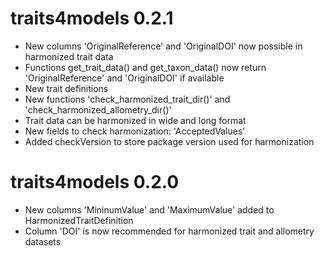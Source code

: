 # traits4models 0.2.1
* New columns 'OriginalReference' and 'OriginalDOI' now possible in harmonized trait data
* Functions get_trait_data() and get_taxon_data() now return 'OriginalReference' and 'OriginalDOI' if available 
* New trait definitions
* New functions 'check_harmonized_trait_dir()' and 'check_harmonized_allometry_dir()'
* Trait data can be harmonized in wide and long format
* New fields to check harmonization: 'AcceptedValues'
* Added checkVersion to store package version used for harmonization

# traits4models 0.2.0
* New columns 'MininumValue' and 'MaximumValue' added to HarmonizedTraitDefinition
* Column 'DOI' is now recommended for harmonized trait and allometry datasets
